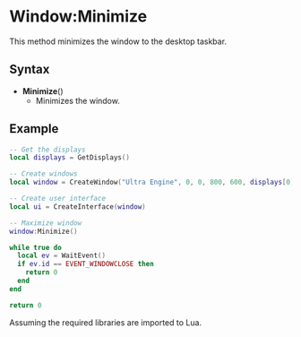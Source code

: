 # Window:Minimize

This method minimizes the window to the desktop taskbar.

## Syntax

- **Minimize**()
  - Minimizes the window.

## Example

```lua
-- Get the displays
local displays = GetDisplays()

-- Create windows
local window = CreateWindow("Ultra Engine", 0, 0, 800, 600, displays[0], WINDOW_TITLEBAR | WINDOW_RESIZABLE)

-- Create user interface
local ui = CreateInterface(window)

-- Maximize window
window:Minimize()

while true do
  local ev = WaitEvent()
  if ev.id == EVENT_WINDOWCLOSE then
    return 0
  end
end

return 0
```

Assuming the required libraries are imported to Lua.